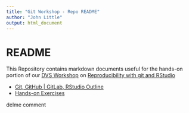 ```yaml
---
title: "Git Workshop - Repo README"
author: "John Little"
output: html_document
---
```


# README

This Repository contains markdown documents useful for the hands-on portion of our [DVS Workshop](http://library.duke.edu/data/news) on [Reproducibility with git and RStudio](http://duke.libcal.com/event/3442538)

- [Git, GitHub | GitLab, RStudio Outline](outline.md)
- [Hands-on Exercises](handson.md)

delme comment